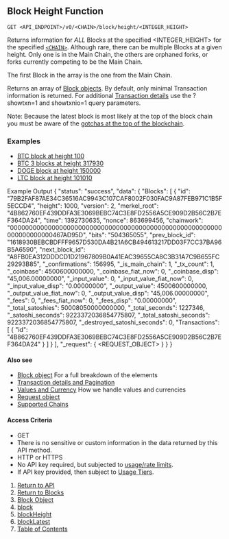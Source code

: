 ## Block Height Function

    GET <API_ENDPOINT>/v0/<CHAIN>/block/height/<INTEGER_HEIGHT>

Returns information for *ALL* Blocks at the specified <INTEGER_HEIGHT> for the specified [`<CHAIN>`](../../notes/chains/).
Although rare, there can be multiple Blocks at a given height. Only one is in the Main Chain, the
others are orphaned forks, or forks currently competing to be the Main Chain.

The first Block in the array is the one from the Main Chain.

Returns an array of [Block objects](../blockobject/). 
By default, only minimal Transaction information is returned. For additional [Transaction details](../../notes/detail-and-pagination/) use the
?showtxn=1 and showtxnio=1 query parameters.

Note: Because the latest block is most likely at the top of the block chain you
must be aware of the [gotchas at the top of the blockchain](../../notes/topOfTheChain).


### Examples
* [BTC block at height 100](https://api.blockstrap.com/v0/btc/block/height/100?prettyprint=1)
* [BTC 3 blocks at height 317930](https://api.blockstrap.com/v0/btc/block/height/317930?prettyprint=1)
* [DOGE block at height 150000](https://api.blockstrap.com/v0/doge/block/height/150000?prettyprint=1)
* [LTC block at height 101010](https://api.blockstrap.com/v0/ltc/block/height/101010?prettyprint=1)

Example Output
    {
        "status": "success",
        "data": {
            "Blocks": [
                {
                    "id": "79B2FAF87AE34C36516AC9943C107CAF8002F030FAC9A87FEB971C1B5F5ECCD4",
                    "height": 1000,
                    "version": 2,
                    "merkel_root": "4B862760EF439DDFA3E3069BEBC74C3E8FD2556A5CE909D2B56C2B7EF364DA24",
                    "time": 1392730635,
                    "nonce": 863699456,
                    "chainwork": "00000000000000000000000000000000000000000000000000000000000000000000467AD95D",
                    "bits": "504365055",
                    "prev_block_id": "1618930BEBCBDFFF9657D530DA4B21A6CB494613217DD03F7CC37BA96B5A6590",
                    "next_block_id": "A8FB0EA312DDDCD1D21967809B0A41EAC39655CA8C3B31A7C9B655FC29293B85",
                    "_confirmations": 156995,
                    "_is_main_chain": 1,
                    "_tx_count": 1,
                    "_coinbase": 4500600000000,
                    "_coinbase_fiat_now": 0,
                    "_coinbase_disp": "45,006.00000000",
                    "_input_value": 0,
                    "_input_value_fiat_now": 0,
                    "_input_value_disp": "0.00000000",
                    "_output_value": 4500600000000,
                    "_output_value_fiat_now": 0,
                    "_output_value_disp": "45,006.00000000",
                    "_fees": 0,
                    "_fees_fiat_now": 0,
                    "_fees_disp": "0.00000000",
                    "_total_satoshies": 50008050000000000,
                    "_total_seconds": 1227346,
                    "_satoshi_seconds": 9223372036854775807,
                    "_total_satoshi_seconds": 9223372036854775807,
                    "_destroyed_satoshi_seconds": 0,
                    "Transactions": [
                        {
                            "id": "4B862760EF439DDFA3E3069BEBC74C3E8FD2556A5CE909D2B56C2B7EF364DA24"
                        }
                    ]
                }
            ],
            "_request": {
                <REQUEST_OBJECT>
            }
        }
    }

#### Also see
* [Block object](../blockobject/) For a full breakdown of the elements
* [Transaction details and Pagination](../../notes/detail-and-pagination/)
* [Values and Currency](../../notes/values-and-currencies/) How we handle values and currencies
* [Request object](../../notes/requestobject/)
* [Supported Chains](../../notes/chains/)

#### Access Criteria
* GET
* There is no sensitive or custom information in the data returned by this API method.
* HTTP or HTTPS
* No API key required, but subjected to [usage/rate limits](../../notes/limits-and-tiers).
* If API key provided, then subject to [Usage Tiers](../../notes/limits-and-tiers).


1. [Return to API](../../../)
1. [Return to Blocks](../)
1. [Block Object](../blockobject/)
1. [block](../block-id/)
1. [blockHeight](../block/height/)
1. [blockLatest](../block/latest/)
1. [Table of Contents](../../../../)
